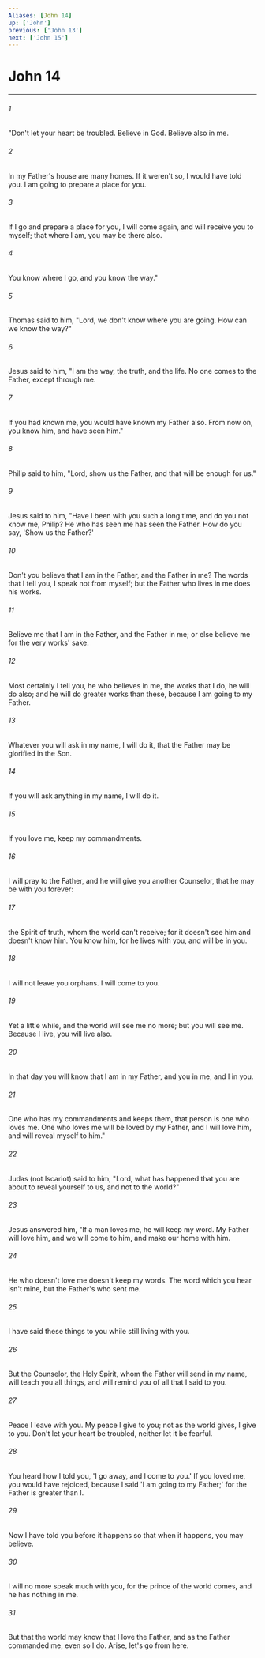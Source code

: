 ```yaml
---
Aliases: [John 14]
up: ['John']
previous: ['John 13']
next: ['John 15']
---
```

# John 14
***





###### 1 

"Don't let your heart be troubled. Believe in God. Believe also in me. 



###### 2 

In my Father's house are many homes. If it weren't so, I would have told you. I am going to prepare a place for you. 



###### 3 

If I go and prepare a place for you, I will come again, and will receive you to myself; that where I am, you may be there also. 



###### 4 

You know where I go, and you know the way." 



###### 5 

Thomas said to him, "Lord, we don't know where you are going. How can we know the way?" 



###### 6 

Jesus said to him, "I am the way, the truth, and the life. No one comes to the Father, except through me. 



###### 7 

If you had known me, you would have known my Father also. From now on, you know him, and have seen him." 



###### 8 

Philip said to him, "Lord, show us the Father, and that will be enough for us." 



###### 9 

Jesus said to him, "Have I been with you such a long time, and do you not know me, Philip? He who has seen me has seen the Father. How do you say, 'Show us the Father?' 



###### 10 

Don't you believe that I am in the Father, and the Father in me? The words that I tell you, I speak not from myself; but the Father who lives in me does his works. 



###### 11 

Believe me that I am in the Father, and the Father in me; or else believe me for the very works' sake. 



###### 12 

Most certainly I tell you, he who believes in me, the works that I do, he will do also; and he will do greater works than these, because I am going to my Father. 



###### 13 

Whatever you will ask in my name, I will do it, that the Father may be glorified in the Son. 



###### 14 

If you will ask anything in my name, I will do it. 



###### 15 

If you love me, keep my commandments. 



###### 16 

I will pray to the Father, and he will give you another Counselor, that he may be with you forever: 



###### 17 

the Spirit of truth, whom the world can't receive; for it doesn't see him and doesn't know him. You know him, for he lives with you, and will be in you. 



###### 18 

I will not leave you orphans. I will come to you. 



###### 19 

Yet a little while, and the world will see me no more; but you will see me. Because I live, you will live also. 



###### 20 

In that day you will know that I am in my Father, and you in me, and I in you. 



###### 21 

One who has my commandments and keeps them, that person is one who loves me. One who loves me will be loved by my Father, and I will love him, and will reveal myself to him." 



###### 22 

Judas (not Iscariot) said to him, "Lord, what has happened that you are about to reveal yourself to us, and not to the world?" 



###### 23 

Jesus answered him, "If a man loves me, he will keep my word. My Father will love him, and we will come to him, and make our home with him. 



###### 24 

He who doesn't love me doesn't keep my words. The word which you hear isn't mine, but the Father's who sent me. 



###### 25 

I have said these things to you while still living with you. 



###### 26 

But the Counselor, the Holy Spirit, whom the Father will send in my name, will teach you all things, and will remind you of all that I said to you. 



###### 27 

Peace I leave with you. My peace I give to you; not as the world gives, I give to you. Don't let your heart be troubled, neither let it be fearful. 



###### 28 

You heard how I told you, 'I go away, and I come to you.' If you loved me, you would have rejoiced, because I said 'I am going to my Father;' for the Father is greater than I. 



###### 29 

Now I have told you before it happens so that when it happens, you may believe. 



###### 30 

I will no more speak much with you, for the prince of the world comes, and he has nothing in me. 



###### 31 

But that the world may know that I love the Father, and as the Father commanded me, even so I do. Arise, let's go from here.

